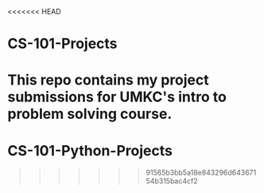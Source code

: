 <<<<<<< HEAD
# CS-101-Projects

This repo contains my project submissions for UMKC's intro to problem solving course.
=======
# CS-101-Python-Projects
>>>>>>> 91565b3bb5a18e843296d64367154b315bac4cf2
